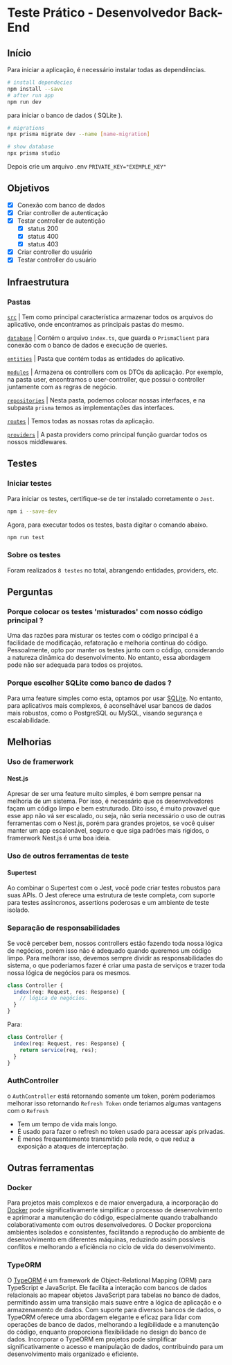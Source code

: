 # Teste Prático - Desenvolvedor Back-End

## Início

Para iniciar a aplicação, é necessário instalar todas as dependências.

```bash
# install dependecies
npm install --save
# after run app
npm run dev
```

para iniciar o banco de dados ( SQLite ).

```bash
# migrations
npx prisma migrate dev --name [name-migration]

# show database
npx prisma studio
```

Depois crie um arquivo .env
`PRIVATE_KEY="EXEMPLE_KEY"`

## Objetivos

- [x] Conexão com banco de dados
- [x] Criar controller de autenticação
- [x] Testar controller de autentição
  - [x] status 200
  - [x] status 400
  - [x] status 403
- [x] Criar controller do usuário
- [x] Testar controller do usuário

## Infraestrutura

### Pastas

[`src`](./src/) | Tem como principal característica armazenar todos os arquivos do aplicativo, onde encontramos as principais pastas do mesmo.

[`database`](./src/database) | Contém o arquivo `ìndex.ts`, que guarda o `PrismaClient` para conexão com o banco de dados e execução de queries.

[`entities`](./src/entities) | Pasta que contém todas as entidades do aplicativo.

[`modules`](./src/modules/) | Armazena os controllers com os DTOs da aplicação. Por exemplo, na pasta user, encontramos o user-controller, que possui o controller juntamente com as regras de negócio.

[`repositories`](./src/repositories/) | Nesta pasta, podemos colocar nossas interfaces, e na subpasta `prisma` temos as implementações das interfaces.

[`routes`](./src/routes/) | Temos todas as nossas rotas da aplicação.

[`providers`](./src/providers/) | A pasta providers como principal função guardar todos os nossos middlewares.

## Testes

### Iniciar testes

Para iniciar os testes, certifique-se de ter instalado corretamente o `Jest`.

```bash
npm i --save-dev
```

Agora, para executar todos os testes, basta digitar o comando abaixo.

```bash
npm run test
```

### Sobre os testes

Foram realizados `8 testes` no total, abrangendo entidades, providers, etc.

## Perguntas

### Porque colocar os testes 'misturados' com nosso código principal ?

Uma das razões para misturar os testes com o código principal é a facilidade de modificação, refatoração e melhoria contínua do código. Pessoalmente, opto por manter os testes junto com o código, considerando a natureza dinâmica do desenvolvimento. No entanto, essa abordagem pode não ser adequada para todos os projetos.

### Porque escolher SQLite como banco de dados ?

Para uma feature simples como esta, optamos por usar [SQLite](https://www.hostgator.com.br/blog/sqlite-o-que-e-como-funciona-e-qual-e-a-diferenca-entre-o-mysql/). No entanto, para aplicativos mais complexos, é aconselhável usar bancos de dados mais robustos, como o PostgreSQL ou MySQL, visando segurança e escalabilidade.

## Melhorias

### Uso de framerwork

#### Nest.js

Apresar de ser uma feature muito simples, é bom sempre pensar na melhoria de um sistema. Por isso, é necessário que os desenvolvedores façam um código limpo e bem estruturado. Dito isso, é muito provavel que esse app não vá ser escalado, ou seja, não seria necessário o uso de outras ferramentas com o Nest.js, porém para grandes projetos, se você quiser manter um app escalonável, seguro e que siga padrões mais rígidos, o framerwork Nest.js é uma boa ideia.

### Uso de outros ferramentas de teste

#### Supertest

Ao combinar o Supertest com o Jest, você pode criar testes robustos para suas APIs. O Jest oferece uma estrutura de teste completa, com suporte para testes assíncronos, assertions poderosas e um ambiente de teste isolado.

### Separação de responsabilidades

Se você perceber bem, nossos controllers estão fazendo toda nossa lógica de negócios, porém isso não é adequado quando queremos um código limpo. Para melhorar isso, devemos sempre dividir as responsabilidades do sistema, o que poderiamos fazer é criar uma pasta de serviços e trazer toda nossa lógica de negócios para os mesmos.

```typescript
class Controller {
  index(req: Request, res: Response) {
    // lógica de negócios.
  }
}
```

Para:

```typescript
class Controller {
  index(req: Request, res: Response) {
    return service(req, res);
  }
}
```

### AuthController

o `AuthController` está retornando somente um token, porém poderiamos melhorar isso retornando `Refresh Token` onde teriamos algumas vantagens com o `Refresh`

- Tem um tempo de vida mais longo.
- É usado para fazer o refresh no token usado para acessar apis privadas.
- É menos frequentemente transmitido pela rede, o que reduz a exposição a ataques de interceptação.

## Outras ferramentas

### Docker

Para projetos mais complexos e de maior envergadura, a incorporação do [Docker](https://www.docker.com) pode significativamente simplificar o processo de desenvolvimento e aprimorar a manutenção do código, especialmente quando trabalhando colaborativamente com outros desenvolvedores. O Docker proporciona ambientes isolados e consistentes, facilitando a reprodução do ambiente de desenvolvimento em diferentes máquinas, reduzindo assim possíveis conflitos e melhorando a eficiência no ciclo de vida do desenvolvimento.

### TypeORM

O [TypeORM](https://typeorm.io) é um framework de Object-Relational Mapping (ORM) para TypeScript e JavaScript. Ele facilita a interação com bancos de dados relacionais ao mapear objetos JavaScript para tabelas no banco de dados, permitindo assim uma transição mais suave entre a lógica de aplicação e o armazenamento de dados. Com suporte para diversos bancos de dados, o TypeORM oferece uma abordagem elegante e eficaz para lidar com operações de banco de dados, melhorando a legibilidade e a manutenção do código, enquanto proporciona flexibilidade no design do banco de dados. Incorporar o TypeORM em projetos pode simplificar significativamente o acesso e manipulação de dados, contribuindo para um desenvolvimento mais organizado e eficiente.
